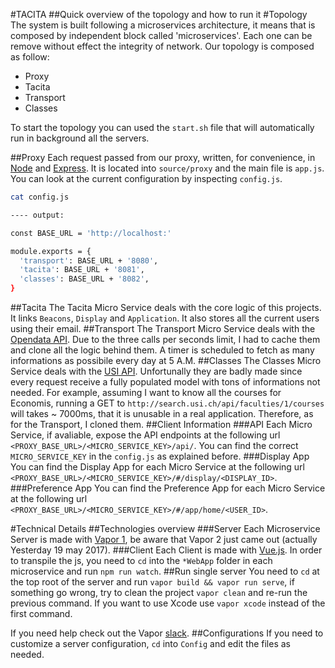 #TACITA
##Quick overview of the topology and how to run it
#Topology
The system is built following a microservices architecture, it means that is composed by independent block called 'microservices'. Each one can be remove without effect the integrity of network. Our topology is composed as follow:

* Proxy
* Tacita
* Transport
* Classes

To start the topology you can used the `start.sh` file that will automatically run in background all the servers. 

##Proxy
Each request passed from our proxy, written, for convenience, in [Node](https://nodejs.org/it/docs/) and [Express](http://expressjs.com/). It is located into `source/proxy` and the main file is `app.js`. You can look at the current configuration by inspecting `config.js`.

```bash
cat config.js

---- output: 

const BASE_URL = 'http://localhost:'

module.exports = {
  'transport': BASE_URL + '8080',
  'tacita': BASE_URL + '8081',
  'classes': BASE_URL + '8082',
}
```

##Tacita
The Tacita Micro Service deals with the core logic of this projects. It links `Beacons`, `Display` and `Application`. It also stores all the current users using their email. 
##Transport
The Transport Micro Service deals with the [Opendata API](https://transport.opendata.ch/). Due to the three calls per seconds limit, I had to cache them and clone all the logic behind them. A timer is scheduled to fetch as many informations as possibile every day at 5 A.M.
##Classes
The Classes Micro Service deals with the [USI API](http://search.usi.ch/api/). Unfortunally they are badly made since every request receive a fully populated model with tons of informations not needed. For example, assuming I want to know all the courses for Economis, running a GET to `http://search.usi.ch/api/faculties/1/courses` will takes ~ 7000ms, that it is unusable in a real application. Therefore, as for the Transport, I cloned them.
##Client Information
###API
Each Micro Service, if avaliable, expose the API endpoints at the following url `<PROXY_BASE_URL>/<MICRO_SERVICE_KEY>/api/`. You can find the correct `MICRO_SERVICE_KEY` in the `config.js` as explained before.
###Display App
You can find the Display App for each Micro Service at the following url `<PROXY_BASE_URL>/<MICRO_SERVICE_KEY>/#/display/<DISPLAY_ID>`.
###Preference App
You can find the Preference App for each Micro Service at the following url `<PROXY_BASE_URL>/<MICRO_SERVICE_KEY>/#/app/home/<USER_ID>`.

#Technical Details
##Technologies overview
###Server
Each Microservice Server is made with [Vapor 1](https://vapor.github.io/documentation/), be aware that Vapor 2 just came out (actually Yesterday 19 may 2017).
###Client
Each Client is made with [Vue.js](https://vuejs.org/). In order to transpile the js, you need to `cd` into the `*WebApp` folder in each microservice and run `npm run watch`.
##Run single server
You need to `cd` at the top root of the server and run `vapor build && vapor run serve`, if something go wrong, try to clean the project `vapor clean` and re-run the previous command. If you want to use Xcode use `vapor xcode` instead of the first command.

If you need help check out the Vapor [slack](http://slack.qutheory.io/).
##Configurations
If you need to customize a server configuration, `cd` into `Config` and edit the files as needed.

